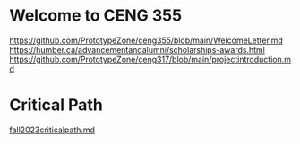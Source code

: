 # Welcome to CENG 355
https://github.com/PrototypeZone/ceng355/blob/main/WelcomeLetter.md   
https://humber.ca/advancementandalumni/scholarships-awards.html   
https://github.com/PrototypeZone/ceng317/blob/main/projectintroduction.md   

# Critical Path
[fall2023criticalpath.md](fall2023criticalpath.md)
